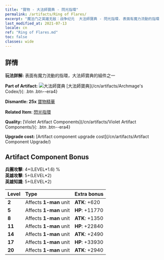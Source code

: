 ```yaml
---
title: "寶物 - 大法師寶典 - 閃光指環"
permalink: /artifacts/Ring of Flares/
excerpt: "魔法门之英雄无敌：战争纪元  大法師寶典 - 閃光指環. 表面有魔力流動的指環，大法師寶典的組件之一"
last_modified_at: 2021-07-13
locale: cn
ref: "Ring of Flares.md"
toc: false
classes: wide
---
```




## 詳情

 **玩法詳解:** 表面有魔力流動的指環，大法師寶典的組件之一

 **Part of Artifact:** ![大法師寶典](/images/t/icon_artifact_34.png) [大法師寶典](/cn/artifacts/Archmage's Codex/){: .btn .btn--era4}

 **Dismantle: 25x** [寶物精華](/cn/Items/con_905/)

 **Related Item**: [閃光指環](/cn/Items/art_138/)

 **Quality:** [Violet Artifact Components](/cn/artifacts/Violet Artifact Components/){: .btn .btn--era4}

 **Upgrade cost:** [Artifact component upgrade cost](/cn/artifacts/Artifact Component Upgrade/)

## Artifact Component Bonus

  **兵團攻擊**: 4+(LEVEL\*1.6) %<br/>**英雄攻擊**: 5+(LEVEL\*2)<br/>**英雄知識**: 5+(LEVEL\*2)

  |  Level  | Type |    Extra bonus  | 
  |:--------|:-----|:----------------| 
  | **2** | Affects **1-man** unit | **ATK**: +620 | 
  | **5** | Affects **1-man** unit | **HP**: +11770 | 
  | **8** | Affects **1-man** unit | **ATK**: +1350 | 
  | **11** | Affects **1-man** unit | **HP**: +22840 | 
  | **14** | Affects **1-man** unit | **ATK**: +2490 | 
  | **17** | Affects **1-man** unit | **HP**: +33930 | 
  | **20** | Affects **1-man** unit | **ATK**: +2940 | 
